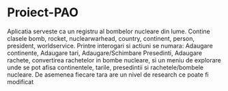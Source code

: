 # Proiect-PAO
Aplicatia serveste ca un registru al bombelor nucleare din lume.
Contine clasele bomb, rocket, nuclearwarhead, country, continent, person, president, worldservice.
Printre interogari si actiuni se numara: Adaugare continente, Adaugare tari, Adaugare/Schimbare Presedinti, Adaugare rachete, convertirea rachetelor in bombe nucleare, si un meniu de explorare unde se pot afisa continentele, tarile, presedintii si rachetele/bombele nucleare. De asemenea fiecare tara are un nivel de research ce poate fi modificat
